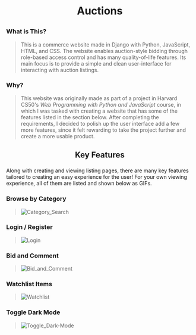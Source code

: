 # <p align="center">Auctions</p>

### What is This?
> This is a commerce website made in Django with Python, JavaScript, HTML, and CSS. The website enables auction-style bidding through role-based access control and has many quality-of-life features. Its main focus is to provide a simple and clean user-interface for interacting with auction listings.

### Why?
> This website was originally made as part of a project in Harvard CS50's *Web Programming with Python and JavaScript* course, in which I was tasked with creating a website that has some of the features listed in the section below.
> After completing the requirements, I decided to polish up the user interface add a few more features, since it felt rewarding to take the project further and create a more usable product.

## <p align="center">Key Features</p>
Along with creating and viewing listing pages, there are many key features tailored to creating an easy experience for the user! For your own viewing experience, all of them are listed and shown below as GIFs.

### Browse by Category
> ![Category_Search](https://github.com/user-attachments/assets/4bedc7c1-0dcb-4018-adc5-3d04aa2a5c0d)

### Login / Register
> ![Login](https://github.com/user-attachments/assets/f9cfda45-36b2-4614-b563-ed91ca496574)

### Bid and Comment
> ![Bid_and_Comment](https://github.com/user-attachments/assets/c2745a4e-a885-4986-900d-3028bdb7f3d0)

### Watchlist Items
> ![Watchlist](https://github.com/user-attachments/assets/f534d849-13aa-4dcb-85e1-7ed3b9dec034)

### Toggle Dark Mode
> ![Toggle_Dark-Mode](https://github.com/user-attachments/assets/0dee1418-b627-49c7-81c6-3c0adc2e4424)
